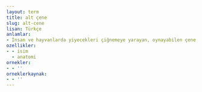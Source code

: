 ```yaml
---
layout: term
title: alt çene
slug: alt-cene
lisan: Türkçe
anlamlar:
- İnsan ve hayvanlarda yiyecekleri çiğnemeye yarayan, oynayabilen çene
ozellikler:
- - isim
  - anatomi
ornekler:
- - ''
orneklerkaynak:
- - ''
---
```

